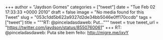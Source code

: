 
+++
author = "Jaydson Gomes"
categories = ["tweet"]
date = "Tue Feb 02 17:33:33 +0000 2010"
draft = false
image = "No media found for this Tweet"
slug = "053c1dd5b622a9327d2de34bb5046e0ff170ccdb"
tags = ["tweet"]
title = """RT: @pinceladasdaweb: Put..."""
tweet = true
tweet_url = "https://twitter.com/jaydson/status/8550760061"
+++
RT: @pinceladasdaweb: Puta site bem feito: http://migre.me/ixvY
